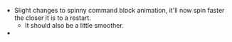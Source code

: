 - Slight changes to spinny command block animation, it'll now spin faster the closer it is to a restart.
  - It should also be a little smoother.
-